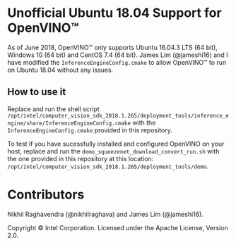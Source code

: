 # Unofficial Ubuntu 18.04 Support for OpenVINO™

As of June 2018, OpenVINO™ only supports Ubuntu 16.04.3 LTS (64 bit), Windows 10 (64 bit) and CentOS 7.4 (64 bit). James Lim (@jameshi16) and I have modified the `InferenceEngineConfig.cmake` to allow OpenVINO™ to run on Ubuntu 18.04 without any issues.

## How to use it

Replace and run the shell script `/opt/intel/computer_vision_sdk_2018.1.265/deployment_tools/inference_engine/share/InferenceEngineConfig.cmake` with the `InferenceEngineConfig.cmake` provided in this repository.

To test if you have sucessfully installed and configured OpenVINO on your host, replace and run the `demo_squeezenet_download_convert_run.sh` with the one provided in this repository at this location: `/opt/intel/computer_vision_sdk_2018.1.265/deployment_tools/demo`.

# Contributors

Nikhil Raghavendra (@nikhilraghava) and James Lim (@jameshi16).

Copyright © Intel Corporation. Licensed under the Apache License, Version 2.0.
